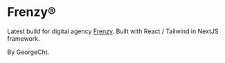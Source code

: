 # Frenzy®

Latest build for digital agency [Frenzy](https://frenzy.gr).
Built with React / Tailwind in NextJS framework.

By GeorgeCht.